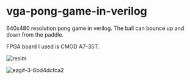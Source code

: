 # vga-pong-game-in-verilog
640x480 resolution pong game in verilog. The ball can bounce up and down from the paddle.

FPGA board I used is CMOD A7-35T.

![resim](https://user-images.githubusercontent.com/120679137/221266258-2677809d-9571-495b-aca0-e400995dc49c.png)

![ezgif-3-6bd4dcfca2](https://user-images.githubusercontent.com/120679137/221280626-d3635122-9da4-4dfe-865e-4c7249bd8d88.gif)
